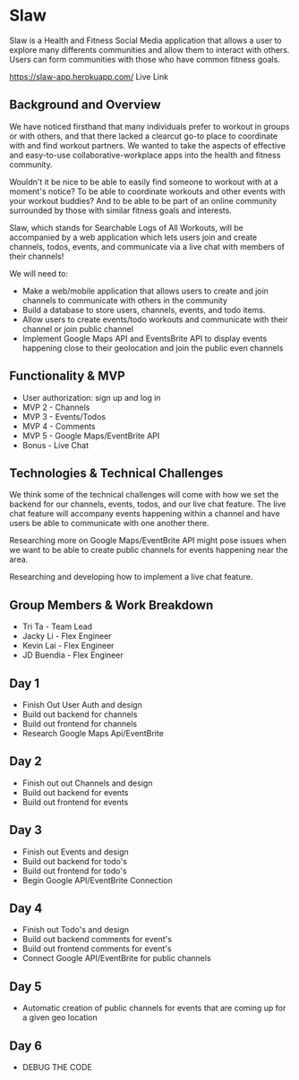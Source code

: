 # Slaw

Slaw is a Health and Fitness Social Media application that allows a user to explore many differents communities and allow them to interact with others. Users can form communities with those who have common fitness goals.

https://slaw-app.herokuapp.com/ Live Link

## Background and Overview

We have noticed firsthand that many individuals prefer to workout in groups or with others, and that there lacked a clearcut go-to place to coordinate with and find workout partners. We wanted to take the aspects of effective and easy-to-use collaborative-workplace apps into the health and fitness community.

Wouldn't it be nice to be able to easily find someone to workout with at a moment's notice? To be able to coordinate workouts and other events with your workout buddies? And to be able to be part of an online community surrounded by those with similar fitness goals and interests.

Slaw, which stands for Searchable Logs of All Workouts, will be accompanied by a web application which lets users join and create channels, todos, events, and communicate via a live chat with members of their channels!

We will need to:
* Make a web/mobile application that allows users to create and join channels to communicate with others in the community
* Build a database to store users, channels, events, and todo items.
* Allow users to create events/todo workouts and communicate with their channel or join public channel
* Implement Google Maps API and EventsBrite API to display events happening close to their geolocation and join the public even channels

## Functionality & MVP

* User authorization: sign up and log in
* MVP 2 - Channels
* MVP 3 - Events/Todos
* MVP 4 - Comments
* MVP 5 - Google Maps/EventBrite API
* Bonus - Live Chat

## Technologies & Technical Challenges

We think some of the technical challenges will come with how we set the backend for our channels, events, todos, and our live chat feature. The live chat feature will accompany events happening within a channel and have users be able to communicate with one another there.

Researching more on Google Maps/EventBrite API might pose issues when we want to be able to create public channels for events happening near the area.

Researching and developing how to implement a live chat feature.

## Group Members & Work Breakdown
* Tri Ta - Team Lead
* Jacky Li - Flex Engineer
* Kevin Lai - Flex Engineer
* JD Buendia - Flex Engineer

## Day 1

* Finish Out User Auth and design
* Build out backend for channels
* Build out frontend for channels
* Research Google Maps Api/EventBrite

## Day 2

* Finish out out Channels and design
* Build out backend for events
* Build out frontend for events 

## Day 3

* Finish out Events and design
* Build out backend for todo's
* Build out frontend for todo's
* Begin Google API/EventBrite Connection

## Day 4

* Finish out Todo's and design
* Build out backend comments for event's
* Build out frontend comments for event's
* Connect Google API/EventBrite for public channels

## Day 5

* Automatic creation of public channels for events that are coming up for a given geo location

## Day 6

* DEBUG THE CODE 
